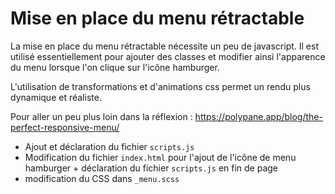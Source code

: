# Mise en place du menu rétractable

La mise en place du menu rétractable nécessite un peu de javascript. Il est utilisé essentiellement pour ajouter des classes et modifier ainsi l'apparence du menu lorsque l'on clique sur l'icône hamburger.

L'utilisation de transformations et d'animations css permet un rendu plus dynamique et réaliste.

Pour aller un peu plus loin dans la réflexion : https://polypane.app/blog/the-perfect-responsive-menu/

- Ajout et déclaration du fichier `scripts.js`
- Modification du fichier `index.html` pour l'ajout de l'icône de menu hamburger + déclaration du fichier `scripts.js` en fin de page
- modification du CSS dans `_menu.scss`